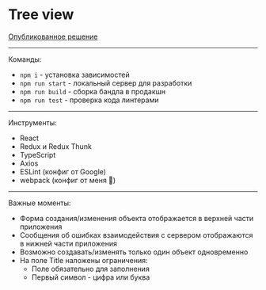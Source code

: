 # Tree view

[Опубликованное решение](https://kopniiiin.github.io/tree-view-build/)

---

Команды:
* `npm i` - установка зависимостей
* `npm run start` - локальный сервер для разработки
* `npm run build` - сборка бандла в продакшн
* `npm run test` - проверка кода линтерами

---

Инструменты:
* React
* Redux и Redux Thunk
* TypeScript
* Axios
* ESLint (конфиг от Google)
* webpack (конфиг от меня 🙂)

---

Важные моменты:
* Форма создания/изменения объекта отображается в верхней части приложения
* Сообщения об ошибках взаимодействия с сервером отображаются в нижней части приложения
* Возможно создавать/изменять только один объект одновременно
* На поле Title наложены ограничения:
  * Поле обязательно для заполнения
  * Первый символ - цифра или буква
